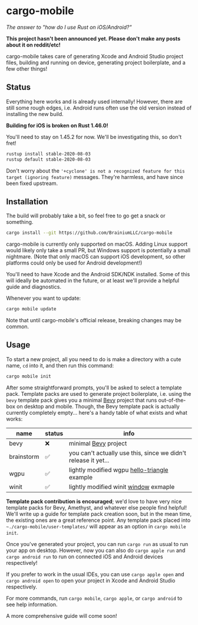 # cargo-mobile

*The answer to "how do I use Rust on iOS/Android?"*

**This project hasn't been announced yet. Please don't make any posts about it on reddit/etc!**

cargo-mobile takes care of generating Xcode and Android Studio project files, building and running on device, generating project boilerplate, and a few other things!

## Status

Everything here works and is already used internally! However, there are still some rough edges, i.e. Android runs often use the old version instead of installing the new build.

**Building for iOS is broken on Rust 1.46.0!**

You'll need to stay on 1.45.2 for now. We'll be investigating this, so don't fret!

```bash
rustup install stable-2020-08-03
rustup default stable-2020-08-03
```

Don't worry about the `'+cyclone' is not a recognized feature for this target (ignoring feature)` messages. They're harmless, and have since been fixed upstream.

## Installation

The build will probably take a bit, so feel free to go get a snack or something.

```bash
cargo install --git https://github.com/BrainiumLLC/cargo-mobile
```

cargo-mobile is currently only supported on macOS. Adding Linux support would likely only take a small PR, but Windows support is potentially a small nightmare. (Note that only macOS can support iOS development, so other platforms could only be used for Android development!)

You'll need to have Xcode and the Android SDK/NDK installed. Some of this will ideally be automated in the future, or at least we'll provide a helpful guide and diagnostics.

Whenever you want to update:

```bash
cargo mobile update
```

Note that until cargo-mobile's official release, breaking changes may be common.

## Usage

To start a new project, all you need to do is make a directory with a cute name, `cd` into it, and then run this command:

```bash
cargo mobile init
```

After some straightforward prompts, you'll be asked to select a template pack. Template packs are used to generate project boilerplate, i.e. using the `bevy` template pack gives you a minimal [Bevy](https://bevyengine.org/) project that runs out-of-the-box on desktop and mobile. Though, the Bevy template pack is actually currently completely empty... here's a handy table of what exists and what works:

| name       | status | info                                                                                                                  |
| ---------- | ------ | --------------------------------------------------------------------------------------------------------------------- |
| bevy       | ❌      | minimal [Bevy](https://bevyengine.org/) project                                                                       |  |
| brainstorm | ✅      | you can't actually use this, since we didn't release it yet...                                                        |
| wgpu       | ✅      | lightly modified wgpu [hello-triangle](https://github.com/gfx-rs/wgpu-rs/tree/master/examples/hello-triangle) example |
| winit      | ✅      | lightly modified winit [window](https://github.com/rust-windowing/winit/tree/master/examples/window) exmaple          |

**Template pack contribution is encouraged**; we'd love to have very nice template packs for Bevy, Amethyst, and whatever else people find helpful! We'll write up a guide for template pack creation soon, but in the mean time, the existing ones are a great reference point. Any template pack placed into `~./cargo-mobile/user-templates/` will appear as an option in `cargo mobile init`.

Once you've generated your project, you can run `cargo run` as usual to run your app on desktop. However, now you can also do `cargo apple run` and `cargo android run` to run on connected iOS and Android devices respectively!

If you prefer to work in the usual IDEs, you can use `cargo apple open` and `cargo android open` to open your project in Xcode and Android Studio respectively.

For more commands, run `cargo mobile`, `cargo apple`, or `cargo android` to see help information.

A more comprehensive guide will come soon!
